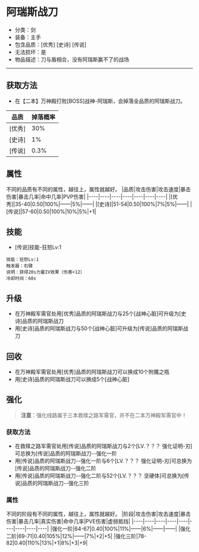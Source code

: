 # 阿瑞斯战刀
* 分类：剑
* 装备：主手
* 包含品质：[优秀] [史诗] [传说]
* 无法损坏：是
* 物品描述：刀与盾相合，没有阿瑞斯赢不了的战场
---
## 获取方法
* 在【二本】万神殿打败[BOSS]战神-阿瑞斯，会掉落全品质的阿瑞斯战刀。

|品质|掉落概率|
|----|----|
|[优秀]|30%|
|[史诗]|1%|
|[传说]|0.3%|
## 属性
不同的品质有不同的属性，越往上，属性就越好。
|品质|攻击伤害|攻击速度|暴击伤害|暴击几率|命中几率|PVP伤害|
|----|----|----|----|----|----|----|
|[优秀]|35-40|0.50|100%|——|5%|——|
|[史诗]|51-54|0.50|100%|7%|5%|——|
|[传说]|57-60|0.50|100%|10%|5%|+1|
## 技能
* [传说]技能-狂怒Lv:1
```
技能：狂怒Lv:1
触发器：右键
说明：获得20s力量IV效果（伤害+12）
冷却时间：60s
```
## 升级
* 在万神殿军需官处用[优秀]品质的阿瑞斯战刀与25个[战神心脏]可升级为[史诗]品质的阿瑞斯战刀
* 用[史诗]品质的阿瑞斯战刀与50个[战神心脏]可升级为[传说]品质的阿瑞斯战刀
## 回收
* 在万神殿军需官处用[优秀]品质的阿瑞斯战刀可以换成10个附魔之瓶
* 用[史诗]品质的阿瑞斯战刀可以换成5个[战神心脏]
## 强化
>**注意**：强化线路属于三本救赎之路军需官，并不在二本万神殿军需官中！
### 获取方法
* 在救赎之路军需官处用[传说]品质的阿瑞斯战刀与2个[LV.？？？ 强化证明-刃]可总换为[传说]品质的阿瑞斯战刀--强化一阶
* 用[传说]品质的阿瑞斯战刀--强化一阶与6个[LV.？？？ 强化证明-刃]可总换为[传说]品质的阿瑞斯战刀--强化二阶
* 用[传说]品质的阿瑞斯战刀--强化二阶与52个[LV.？？？ 坚硬体]可总换为[传说]品质的阿瑞斯战刀--强化三阶
### 属性
不同的阶段有不同的属性，越往上，属性就越好。
|阶段|攻击伤害|攻击速度|暴击伤害|暴击几率|真实伤害|命中几率|PVE伤害|虚弱抵挡|
|----|----|----|----|----|----|----|----|----|
|强化一阶|64-67|0.40|100%|11%|——|6%|——|——|
|强化二阶|69-71|0.40|105%|12%|——|7%|+2|+5|
|强化三阶|78-82|0.40|110%|13%|+1|8%|+3|+9|
